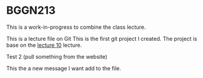 # BGGN213 

This is a work-in-progress to combine the class lecture.

This is a lecture file on Git 
This is the first git project I created. The project is base on the [lecture 10](https://bioboot.github.io/bggn213_S19/lectures/#10) lecture.

Test 2 (pull something from the website)

This the a new message I want add to the file. 
